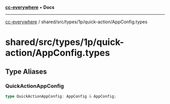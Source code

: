 [**cc-everywhere**](../../../../../index.md) • **Docs**

***

[cc-everywhere](../../../../../index.md) / shared/src/types/1p/quick-action/AppConfig.types

# shared/src/types/1p/quick-action/AppConfig.types

## Type Aliases

### QuickActionAppConfig

```ts
type QuickActionAppConfig: AppConfig & AppConfig;
```
